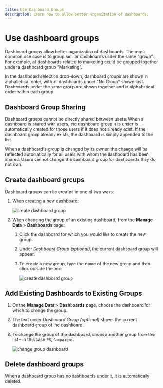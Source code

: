 ```yaml
---
title: Use Dashboard Groups
description: Learn how to allow better organization of dashboards.
---
```

# Use dashboard groups

Dashboard groups allow better organization of dashboards. The most common use case is to group similar dashboards under the same "group". For example, all dashboards related to marketing could be grouped together under a dashboard group "Marketing".

In the dashboard selection drop-down, dashboard groups are shown in alphabetical order, with all dashboards under "No Group" shown last. Dashboards under the same group are shown together and in alphabetical order within each group.

## Dashboard Group Sharing

Dashboard groups cannot be directly shared between users. When a dashboard is shared with users, the dashboard group it is under is automatically created for those users if it does not already exist. If the dashboard group already exists, the dashboard is simply appended to the list.

When a dashboard's group is changed by its owner, the change will be reflected automatically for all users with whom the dashboard has been shared. Users cannot change the dashboard group for dashboards they do not own.

## Create dashboard groups

Dashboard groups can be created in one of two ways:

1. When creating a new dashboard:

   ![create dashboard group](../../mbi/assets/create-dashboard-groups-new-dashboard.png)

1. When changing the group of an existing dashboard, from the **Manage Data** > **Dashboards** page:

   1. Click the dashboard for which you would like to create the new group.

   1. Under _Dashboard Group (optional)_, the current dashboard group will appear.

   1. To create a new group, type the name of the new group and then click outside the box.

      ![create dashboard group](../../mbi/assets/create-dashboard-groups-existing-dashboard.png)

## Add Existing Dashboards to Existing Groups

1. On the **Manage Data** > **Dashboards** page, choose the dashboard for which to change the group.

1. The text under _Dashboard Group (optional)_ shows the current dashboard group of the dashboard.

1. To change the group of the dashboard, choose another group from the list – in this case `PS`, `Campaigns`.

   ![change group dashboard](../../mbi/assets/add-existing-dashboard-existing-group.png)

## Delete dashboard groups

When a dashboard group has no dashboards under it, it is automatically deleted.
